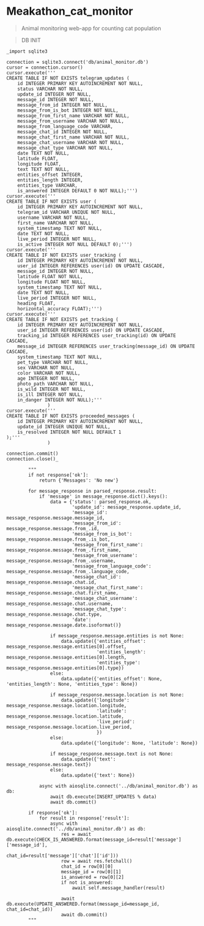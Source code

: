 # Meakathon_cat_monitor
> Animal monitoring web-app for counting cat population

> DB INIT
```
_import sqlite3

connection = sqlite3.connect('db/animal_monitor.db')
cursor = connection.cursor()
cursor.execute('''
CREATE TABLE IF NOT EXISTS telegram_updates (
    id INTEGER PRIMARY KEY AUTOINCREMENT NOT NULL,
    status VARCHAR NOT NULL,
    update_id INTEGER NOT NULL,
    message_id INTEGER NOT NULL,
    message_from_id INTEGER NOT NULL, 
    message_from_is_bot INTEGER NOT NULL, 
    message_from_first_name VARCHAR NOT NULL, 
    message_from_username VARCHAR NOT NULL, 
    message_from_language_code VARCHAR,
    message_chat_id INTEGER NOT NULL, 
    message_chat_first_name VARCHAR NOT NULL,
    message_chat_username VARCHAR NOT NULL,
    message_chat_type VARCHAR NOT NULL,
    date TEXT NOT NULL,
    latitude FLOAT,
    longitude FLOAT,
    text TEXT NOT NULL,
    entities_offset INTEGER, 
    entities_length INTEGER, 
    entities_type VARCHAR,
    is_answered INTEGER DEFAULT 0 NOT NULL);''')
cursor.execute('''
CREATE TABLE IF NOT EXISTS user (
    id INTEGER PRIMARY KEY AUTOINCREMENT NOT NULL,
    telegram_id VARCHAR UNIQUE NOT NULL, 
    username VARCHAR NOT NULL, 
    first_name VARCHAR NOT NULL, 
    system_timestamp TEXT NOT NULL,
    date TEXT NOT NULL,
    live_period INTEGER NOT NULL,
    is_active INTEGER NOT NULL DEFAULT 0);''')
cursor.execute('''
CREATE TABLE IF NOT EXISTS user_tracking (
    id INTEGER PRIMARY KEY AUTOINCREMENT NOT NULL,
    user_id INTEGER REFERENCES user(id) ON UPDATE CASCADE,
    message_id INTEGER NOT NULL,
    latitude FLOAT NOT NULL,
    longitude FLOAT NOT NULL,
    system_timestamp TEXT NOT NULL,
    date TEXT NOT NULL,
    live_period INTEGER NOT NULL,
    heading FLOAT, 
    horizontal_accuracy FLOAT);''')
cursor.execute('''
CREATE TABLE IF NOT EXISTS pet_tracking (
    id INTEGER PRIMARY KEY AUTOINCREMENT NOT NULL,
    user_id INTEGER REFERENCES user(id) ON UPDATE CASCADE,
    tracking_id INTEGER REFERENCES user_tracking(id) ON UPDATE CASCADE,
    message_id INTEGER REFERENCES user_tracking(message_id) ON UPDATE CASCADE,
    system_timestamp TEXT NOT NULL,
    pet_type VARCHAR NOT NULL,
    sex VARCHAR NOT NULL,
    color VARCHAR NOT NULL,
    age INTEGER NOT NULL,
    photo_path VARCHAR NOT NULL,
    is_wild INTEGER NOT NULL,
    is_ill INTEGER NOT NULL,
    in_danger INTEGER NOT NULL);'''
               )
cursor.execute('''
CREATE TABLE IF NOT EXISTS proceeded_messages (
    id INTEGER PRIMARY KEY AUTOINCREMENT NOT NULL,
    update_id INTEGER UNIQUE NOT NULL,
    is_resolved INTEGER NOT NULL DEFAULT 1
);'''
               )

connection.commit()
connection.close()_
```


            """
            if not response['ok']:
                return {'Messages': 'No new'}

            for message_response in parsed_response.result:
                if 'message' in message_response.dict().keys():
                    data = {'status': parsed_response.ok,
                            'update_id': message_response.update_id,
                            'message_id': message_response.message.message_id,
                            'message_from_id': message_response.message.from_.id,
                            'message_from_is_bot': message_response.message.from_.is_bot,
                            'message_from_first_name': message_response.message.from_.first_name,
                            'message_from_username': message_response.message.from_.username,
                            'message_from_language_code': message_response.message.from_.language_code,
                            'message_chat_id': message_response.message.chat.id,
                            'message_chat_first_name': message_response.message.chat.first_name,
                            'message_chat_username': message_response.message.chat.username,
                            'message_chat_type': message_response.message.chat.type,
                            'date': message_response.message.date.isoformat()}

                    if message_response.message.entities is not None:
                        data.update({'entities_offset': message_response.message.entities[0].offset,
                                     'entities_length': message_response.message.entities[0].length,
                                     'entities_type': message_response.message.entities[0].type})
                    else:
                        data.update({'entities_offset': None, 'entities_length': None, 'entities_type': None})

                    if message_response.message.location is not None:
                        data.update({'longitude': message_response.message.location.longitude,
                                     'latitude': message_response.message.location.latitude,
                                     'live_period': message_response.message.location.live_period,
                                     })
                    else:
                        data.update({'longitude': None, 'latitude': None})

                    if message_response.message.text is not None:
                        data.update({'text': message_response.message.text})
                    else:
                        data.update({'text': None})

                async with aiosqlite.connect('../db/animal_monitor.db') as db:
                    await db.execute(INSERT_UPDATES % data)
                    await db.commit()

            if response['ok']:
                for result in response['result']:
                    async with aiosqlite.connect('../db/animal_monitor.db') as db:
                        res = await db.execute(CHECK_IS_ANSWERED.format(message_id=result['message']['message_id'],
                                                                        chat_id=result['message']['chat']['id']))
                        row = await res.fetchall()
                        chat_id = row[0][0]
                        message_id = row[0][1]
                        is_answered = row[0][2]
                        if not is_answered:
                            await self.message_handler(result)

                        await db.execute(UPDATE_ANSWERED.format(message_id=message_id, chat_id=chat_id))
                        await db.commit()
            """
